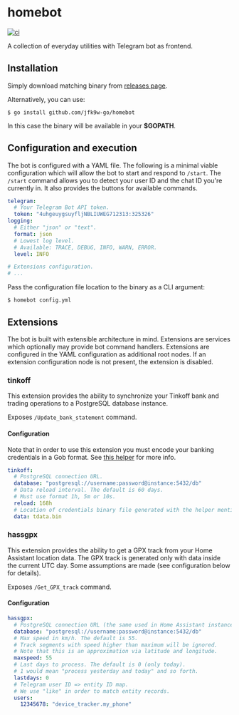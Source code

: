 # homebot

[![ci](https://github.com/jfk9w-go/homebot/actions/workflows/ci.yml/badge.svg)](https://github.com/jfk9w-go/homebot/actions/workflows/ci.yml)

A collection of everyday utilities with Telegram bot as frontend.

## Installation

Simply download matching binary from [releases page](https://github.com/jfk9w-go/homebot/releases).

Alternatively, you can use:

`$ go install github.com/jfk9w-go/homebot`

In this case the binary will be available in your **$GOPATH**.

## Configuration and execution

The bot is configured with a YAML file. 
The following is a minimal viable configuration which will allow the bot to start and respond to `/start`.
The `/start` command allows you to detect your user ID and the chat ID you're currently in.
It also provides the buttons for available commands.

```yaml
telegram:
  # Your Telegram Bot API token.
  token: "4uhgeuygsuyfljNBLIUWEG712313:325326"
logging:
  # Either "json" or "text".
  format: json
  # Lowest log level.
  # Available: TRACE, DEBUG, INFO, WARN, ERROR.
  level: INFO

# Extensions configuration.
# ...
```

Pass the configuration file location to the binary as a CLI argument:

`$ homebot config.yml`

## Extensions

The bot is built with extensible architecture in mind. Extensions are services which optionally may provide bot command handlers.
Extensions are configured in the YAML configuration as additional root nodes. 
If an extension configuration node is not present, the extension is disabled.

### tinkoff

This extension provides the ability to synchronize your Tinkoff bank and trading operations to a PostgreSQL database instance.

Exposes `/Update_bank_statement` command.

#### Configuration

Note that in order to use this extension you must encode your banking credentials in a Gob format.
See [this helper](https://github.com/jfk9w-go/homebot/blob/master/ext/tinkoff/helper/main.go) for more info.

```yaml
tinkoff:
  # PostgreSQL connection URL.
  database: "postgresql://username:password@instance:5432/db"
  # Data reload interval. The default is 60 days.
  # Must use format 1h, 5m or 10s.
  reload: 168h
  # Location of credentials binary file generated with the helper mentioned above.
  data: tdata.bin
```

### hassgpx

This extension provides the ability to get a GPX track from your Home Assistant location data.
The GPX track is generated only with data inside the current UTC day. Some assumptions are made (see configuration below for details).

Exposes `/Get_GPX_track` command.

#### Configuration

```yaml
hassgpx:
  # PostgreSQL connection URL (the same used in Home Assistant instance).
  database: "postgresql://username:password@instance:5432/db"
  # Max speed in km/h. The default is 55.
  # Track segments with speed higher than maximum will be ignored.
  # Note that this is an approximation via latitude and longitude.
  maxspeed: 55
  # Last days to process. The default is 0 (only today).
  # 1 would mean "process yesterday and today" and so forth.
  lastdays: 0
  # Telegram user ID => entity ID map.
  # We use "like" in order to match entity records.
  users:
    12345678: "device_tracker.my_phone"
```